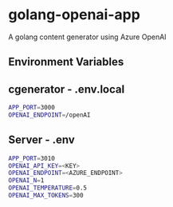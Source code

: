 # golang-openai-app

A golang content generator using Azure OpenAI

## Environment Variables

## cgenerator - .env.local

```bash
APP_PORT=3000
OPENAI_ENDPOINT=/openAI
```

## Server - .env

```bash
APP_PORT=3010
OPENAI_API_KEY=<KEY>
OPENAI_ENDPOINT=<AZURE_ENDPOINT>
OPENAI_N=1
OPENAI_TEMPERATURE=0.5
OPENAI_MAX_TOKENS=300
```
